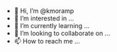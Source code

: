 - 👋 Hi, I’m @kmoramp
- 👀 I’m interested in ...
- 🌱 I’m currently learning ...
- 💞️ I’m looking to collaborate on ...
- 📫 How to reach me ...

<!---
kmoramp/kmoramp is a ✨ special ✨ repository because its `README.md` (this file) appears on your GitHub profile.
You can click the Preview link to take a look at your changes.
--->
